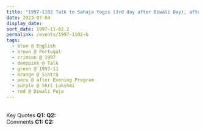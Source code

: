 ```yaml
---
title: "1997-1102 Talk to Sahaja Yogis (3rd day after Diwālī Day), after the Sitar Recital of Avaneendra Sheolikar, after the Evening Program, early Morning before the Havan and Pūjā, Sintra (29 kms NW of Lisbon), Portugal"
date: 2023-07-04
display_date: 
sort_date: 1997-11-02.2
permalink: /events/1997-1102-b
tags:
  - blue @ English
  - brown @ Portugal
  - crimson @ 1997
  - deeppink @ Talk
  - green @ 1997-11
  - orange @ Sintra
  - peru @ after Evening Program
  - purple @ Shri Lakshmi
  - red @ Diwali Puja
---
```


<br>

<wave-list>
  <list-title color="DarkSeaGreen" width="55">Key Quotes</list-title>
  <list-item color="BlanchedAlmond" width="280"><b>Q1:</b> <i></i></list-item>
  <list-item color="Lavender" width="280"><b>Q2:</b> <i></i></list-item>
</wave-list>

<br>

<wave-list>
  <list-title color="DarkSeaGreen" width="55">Comments</list-title>
  <list-item color="BlanchedAlmond" width="280"><b>C1:</b> <i></i></list-item>
  <list-item color="Lavender" width="280"><b>C2:</b> <i></i></list-item>
</wave-list>